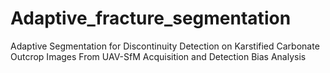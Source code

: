 # Adaptive_fracture_segmentation
Adaptive Segmentation for Discontinuity Detection on Karstified Carbonate Outcrop Images From UAV-SfM Acquisition and Detection Bias Analysis
